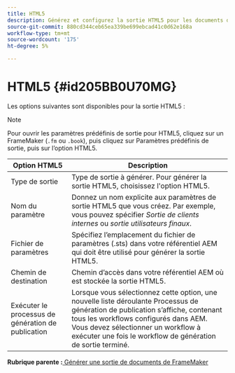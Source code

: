 ```yaml
---
title: HTML5
description: Générez et configurez la sortie HTML5 pour les documents de FrameMaker dans AEM Guides.
source-git-commit: 880cd344ceb65ea339be699ebcad41c0d62e168a
workflow-type: tm+mt
source-wordcount: '175'
ht-degree: 5%

---
```


# HTML5 {#id205BB0U70MG}

Les options suivantes sont disponibles pour la sortie HTML5 :

>[!NOTE]
>
> Pour ouvrir les paramètres prédéfinis de sortie pour HTML5, cliquez sur un FrameMaker \(`.fm` ou `.book`\), puis cliquez sur Paramètres prédéfinis de sortie, puis sur l’option HTML5.

| Option HTML5 | Description |
|------------|-----------|
| Type de sortie | Type de sortie à générer. Pour générer la sortie HTML5, choisissez l&#39;option HTML5. |
| Nom du paramètre | Donnez un nom explicite aux paramètres de sortie HTML5 que vous créez. Par exemple, vous pouvez spécifier *Sortie de clients internes* ou *sortie utilisateurs finaux*. |
| Fichier de paramètres | Spécifiez l’emplacement du fichier de paramètres \(.sts\) dans votre référentiel AEM qui doit être utilisé pour générer la sortie HTML5. |
| Chemin de destination | Chemin d’accès dans votre référentiel AEM où est stockée la sortie HTML5. |
| Exécuter le processus de génération de publication | Lorsque vous sélectionnez cette option, une nouvelle liste déroulante Processus de génération de publication s’affiche, contenant tous les workflows configurés dans AEM. Vous devez sélectionner un workflow à exécuter une fois le workflow de génération de sortie terminé. |

**Rubrique parente :**[ Générer une sortie de documents de FrameMaker](fm-output-generatation.md)
